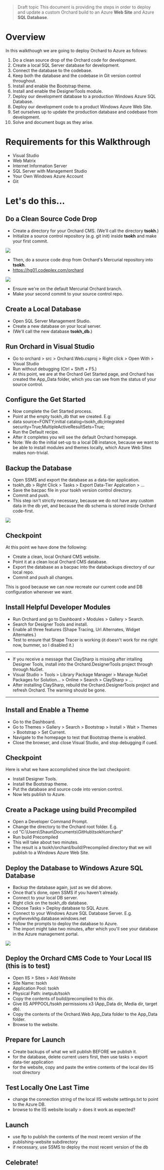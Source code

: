 > Draft topic This document is providing the steps in order to deploy and update a custom Orchard build to an Azure __Web Site__ and Azure __SQL Database__.

Overview
=====

In this walkthough we are going to deploy Orchard to Azure as follows:

1. Do a clean source drop of the Orchard code for development.
2. Create a local SQL Server database for development.
3. Connect the database to the codebase.
4. Keep both the database and the codebase in Git version control throughout.
5. Install and enable the Bootstrap theme.
6. Install and enable the DesignerTools module. 
7. Deploy our development database to a production Windows Azure SQL Database. 
8. Deploy our development code to a product Windows Azure Web Site. 
9. Set ourselves up to update the production database and codebase from development.
0. Solve and document bugs as they arise.

Requirements for this Walkthrough
=====

- Visual Studio
- Web Matrix 
- Internet Information Server
- SQL Server with Management Studio
- Your Own Windows Azure Account
- Git

Let's do this...
=======

Do a Clean Source Code Drop
-----

- Create a directory for your Orchard CMS. (We'll call the directory __tsokh__.)
- Initialize a source control repository (e.g. git init) inside __tsokh__ and make your first commit.

![](../Attachments/Deploying-Orchard-to-Windows-Azure-Web-Site-and-SQL-Database/Capture.PNG)

- Then, do a source code drop from Orchard's Mercurial repository into __tsokh__.
- https://hg01.codeplex.com/orchard

![](../Attachments/Deploying-Orchard-to-Windows-Azure-Web-Site-and-SQL-Database/Capture1.PNG)

- Ensure we're on the default Mercurial Orchard branch.
- Make your second commit to your source control repo.

Create a Local Database
-----

- Open SQL Server Management Studio.
- Create a new database on your local server.
- (We'll call the new database __tsokh_db__.)

Run Orchard in Visual Studio
-----

- Go to orchard > src > Orchard.Web.csproj > Right click > Open With > Visual Studio
- Run without debugging (Ctrl + Shift + F5.)
- At this point, we are at the Orchard Get Started page, and Orchard has created the App_Data folder, which you can see from the status of your source control.


Configure the Get Started
-----

- Now complete the Get Started process.
- Point at the empty tsokh_db that we created. E.g:
- data source=FONTY;initial catalog=tsokh_db;integrated security=True;MultipleActiveResultSets=True;
- Run the Default recipe. 
- After it completes you will see the default Orchard homepage.
- Note: We do the initial set-up to a local DB instance, because we want to be able to install modules and themes locally, which Azure Web Sites makes non-trivial.

Backup the Database
-----

- Open SSMS and export the database as a data-tier application.
- tsokh_db > Right Click > Tasks > Export Data-Tier Applcation > ...
- Save the bacpac file in your tsokh version control directory.
- Commit and push.
- This step isn't strictly necessary, because we do not have any custom data in the db yet, and because the db schema is stored inside Orchard code-first.

![](../Attachments/Deploying-Orchard-to-Windows-Azure-Web-Site-and-SQL-Database/Capture2.PNG)

Checkpoint
----

At this point we have done the following:

- Create a clean, local Orchard CMS website.
- Point it at a clean local Orchard CMS database. 
- Export the database as a bacpac into the databackups directory of our local repo.
- Commit and push all changes. 

This is good because we can now recreate our current code and DB configuration whenever we want.

Install Helpful Developer Modules
-----

- Run Orchard and go to Dashboard > Modules > Gallery > Search.
- Search for Designer Tools and install. 
- Enable all three features (Shape Tracing, Url Alternates, Widget Alternates.)
- Test to ensure that Shape Tracer is working (it doesn't work for me right now, bummer, so I disabled it.)

---
- If you receive a message that ClaySharp is missing after intalling Designer Tools, install into the Orchard.DesignerTools project through through NuGet.
- Visual Studio > Tools > Library Package Manager > Manage NuGet Packages for Solution... > Online > Search > ClaySharp > ...
- After installing ClaySharp, rebuild the Orchard.DesignerTools project and refresh Orchard. The warning should be gone.

---

Install and Enable a Theme
-----

- Go to the Dashboard.
- Go to Themes > Gallery > Search > Bootstrap > Install > Wait > Themes > Bootstrap > Set Current. 
- Navigate to the homepage to test that Bootstrap theme is enabled. 
- Close the browser, and close Visual Studio, and stop debugging if cued.

Checkpoint
-----

Here is what we have accomplished since the last checkpoint:

- Install Designer Tools. 
- Install the Bootstrap theme.
- Put the database and source code into version control.
- Now lets publish to Azure.

Create a Package using build Precompiled
-----

- Open a Developer Command Prompt. 
- Change the directory to the Orchard root folder. E.g. 
- cd "C:\Users\Shaun\Documents\GitHub\tsokh\orchard"
- Run build Precompiled
- This will take about two minutes.
- The result is a tsokh/orchard/build/Precompiled directory that we will publish to a Windows Azure Web Site.

Deploy the Database to Windows Azure SQL Database
-----

- Backup the database again, just as we did above.
- Once that's done, open SSMS if you haven't already.
- Connect to your local DB server. 
- Right click on the tsokh_db database.
- Choose Tasks > Deploy database to SQL Azure.
- Connect to your Windows Azure SQL Database Server. E.g. 
- my6wvevkhg.database.windows.net
- Follow the prompts to deploy the database to Azure.
- The import might take two minutes, after which you'll see your database in the Azure management portal.

![](../Attachments/Deploying-Orchard-to-Windows-Azure-Web-Site-and-SQL-Database/Capture3.PNG)

Deploy the Orchard CMS Code to Your Local IIS (this is to test)
-----

- Open IIS > Sites > Add Website
- Site Name: tsokh
- Application Pool: tsokh
- Physical Path: inetpub/tsokh
- Copy the contents of build/precomplied to this dir.
- Give IIS APPPOOL/tsokh permissions x3 (App_Data dir, Media dir, target db).
- Copy the contents of the Orchard.Web App_Data folder to the App_Data folder.
- Browse to the website.

Prepare for Launch
-----

- Create backups of what we will publish BEFORE we publish it.
- for the database, delete current users first, then use tasks > export data-tier application
- for the website, copy and paste the entire contents of the local dev IIS root directory

Test Locally One Last Time
-----

- change the connection string of the local IIS website settings.txt to point to the Azure DB.
- browse to the IIS website locally > does it work as expected?

Launch
-----

- use ftp to publish the contents of the most recent version of the publishing-website subdirectory
- if necessary, use SSMS to deploy the most recent version of the db

Celebrate!
-----






